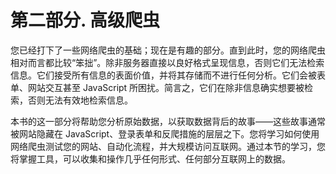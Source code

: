 # 第二部分. 高级爬虫

您已经打下了一些网络爬虫的基础；现在是有趣的部分。直到此时，您的网络爬虫相对而言都比较“笨拙”。除非服务器直接以良好格式呈现信息，否则它们无法检索信息。它们接受所有信息的表面价值，并将其存储而不进行任何分析。它们会被表单、网站交互甚至 JavaScript 所困扰。简言之，它们在除非信息确实想要被检索，否则无法有效地检索信息。

本书的这一部分将帮助您分析原始数据，以获取数据背后的故事——这些故事通常被网站隐藏在 JavaScript、登录表单和反爬措施的层层之下。您将学习如何使用网络爬虫测试您的网站、自动化流程，并大规模访问互联网。通过本节的学习，您将掌握工具，可以收集和操作几乎任何形式、任何部分互联网上的数据。
